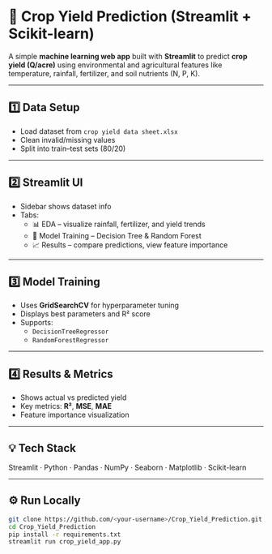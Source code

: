 # 🌾 Crop Yield Prediction (Streamlit + Scikit-learn)

A simple **machine learning web app** built with **Streamlit** to predict **crop yield (Q/acre)** using environmental and agricultural features like temperature, rainfall, fertilizer, and soil nutrients (N, P, K).

---

## 1️⃣ Data Setup
- Load dataset from `crop yield data sheet.xlsx`
- Clean invalid/missing values
- Split into train–test sets (80/20)

---

## 2️⃣ Streamlit UI
- Sidebar shows dataset info  
- Tabs:
  - 📊 EDA – visualize rainfall, fertilizer, and yield trends  
  - 🤖 Model Training – Decision Tree & Random Forest  
  - 📈 Results – compare predictions, view feature importance  

---

## 3️⃣ Model Training
- Uses **GridSearchCV** for hyperparameter tuning  
- Displays best parameters and R² score  
- Supports:
  - `DecisionTreeRegressor`
  - `RandomForestRegressor`

---

## 4️⃣ Results & Metrics
- Shows actual vs predicted yield  
- Key metrics: **R²**, **MSE**, **MAE**  
- Feature importance visualization

---

## 💡 Tech Stack
Streamlit · Python · Pandas · NumPy · Seaborn · Matplotlib · Scikit-learn

---

## ⚙️ Run Locally
```bash
git clone https://github.com/<your-username>/Crop_Yield_Prediction.git
cd Crop_Yield_Prediction
pip install -r requirements.txt
streamlit run crop_yield_app.py
